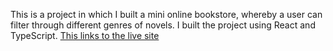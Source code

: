 This is a project in which I built a mini online bookstore, whereby a user can filter through different genres of novels. I built the project using React and TypeScript. [This links to the live site](https://filterable-book-menu.vercel.app/)
